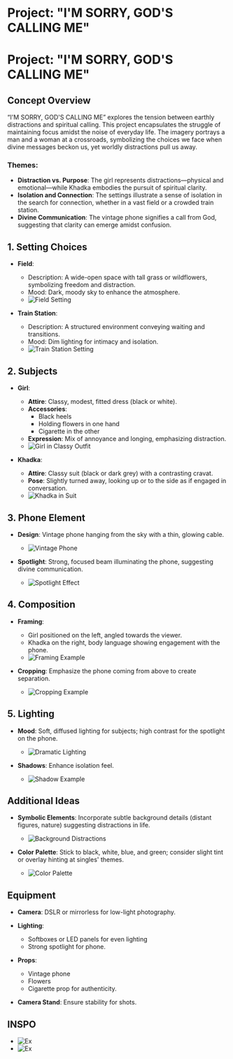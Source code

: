 # Project: "I'M SORRY, GOD'S CALLING ME"

# Project: "I'M SORRY, GOD'S CALLING ME"

## Concept Overview

“I'M SORRY, GOD'S CALLING ME” explores the tension between earthly distractions and spiritual calling. This project encapsulates the struggle of maintaining focus amidst the noise of everyday life. The imagery portrays a man and a woman at a crossroads, symbolizing the choices we face when divine messages beckon us, yet worldly distractions pull us away.

### Themes:
- **Distraction vs. Purpose**: The girl represents distractions—physical and emotional—while Khadka embodies the pursuit of spiritual clarity.
- **Isolation and Connection**: The settings illustrate a sense of isolation in the search for connection, whether in a vast field or a crowded train station.
- **Divine Communication**: The vintage phone signifies a call from God, suggesting that clarity can emerge amidst confusion.


## 1. Setting Choices
- **Field**: 
  - Description: A wide-open space with tall grass or wildflowers, symbolizing freedom and distraction. 
  - Mood: Dark, moody sky to enhance the atmosphere.
  - ![Field Setting](./sources/images/champ.JPG)

- **Train Station**: 
  - Description: A structured environment conveying waiting and transitions. 
  - Mood: Dim lighting for intimacy and isolation.
  - ![Train Station Setting](./sources/images/train.jpg)

## 2. Subjects
- **Girl**:
  - **Attire**: Classy, modest, fitted dress (black or white).
  - **Accessories**: 
    - Black heels
    - Holding flowers in one hand
    - Cigarette in the other
  - **Expression**: Mix of annoyance and longing, emphasizing distraction.
  - ![Girl in Classy Outfit](./sources/images/champ.JPG)

- **Khadka**:
  - **Attire**: Classy suit (black or dark grey) with a contrasting cravat.
  - **Pose**: Slightly turned away, looking up or to the side as if engaged in conversation.
  - ![Khadka in Suit](./sources/images/champ.JPG)

## 3. Phone Element
- **Design**: Vintage phone hanging from the sky with a thin, glowing cable.
  - ![Vintage Phone](./sources/images/champ.JPG)

- **Spotlight**: Strong, focused beam illuminating the phone, suggesting divine communication.
  - ![Spotlight Effect](./sources/images/champ.JPG)

## 4. Composition
- **Framing**: 
  - Girl positioned on the left, angled towards the viewer.
  - Khadka on the right, body language showing engagement with the phone.
  - ![Framing Example](./sources/images/compo.JPG)

- **Cropping**: Emphasize the phone coming from above to create separation.
  - ![Cropping Example](./sources/images/champ.JPG)

## 5. Lighting
- **Mood**: Soft, diffused lighting for subjects; high contrast for the spotlight on the phone.
  - ![Dramatic Lighting](./sources/images/champ.JPG)

- **Shadows**: Enhance isolation feel.
  - ![Shadow Example](./sources/images/champ.JPG)

## Additional Ideas
- **Symbolic Elements**: Incorporate subtle background details (distant figures, nature) suggesting distractions in life.
  - ![Background Distractions](./sources/images/champ.JPG)

- **Color Palette**: Stick to black, white, blue, and green; consider slight tint or overlay hinting at singles' themes.
  - ![Color Palette](./sources/images/champ.JPG)

## Equipment
- **Camera**: DSLR or mirrorless for low-light photography.

- **Lighting**: 
  - Softboxes or LED panels for even lighting
  - Strong spotlight for phone.

- **Props**: 
  - Vintage phone
  - Flowers
  - Cigarette prop for authenticity.

- **Camera Stand**: Ensure stability for shots.


## INSPO

  - ![Ex](./sources/images/ex1.JPG)
  - ![Ex](./sources/images/ex2.JPG)






